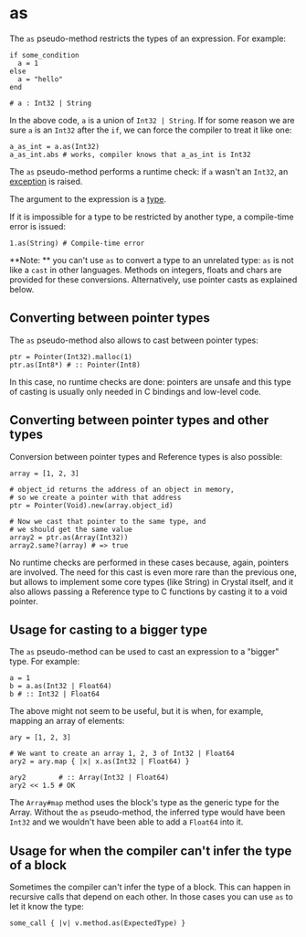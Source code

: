 # as

The `as` pseudo-method restricts the types of an expression. For example:

```crystal
if some_condition
  a = 1
else
  a = "hello"
end

# a : Int32 | String
```

In the above code, `a` is a union of `Int32 | String`. If for some reason we are sure `a` is an `Int32` after the `if`, we can force the compiler to treat it like one:

```crystal
a_as_int = a.as(Int32)
a_as_int.abs # works, compiler knows that a_as_int is Int32
```

The `as` pseudo-method performs a runtime check: if `a` wasn't an `Int32`, an [exception](exception_handling.html) is raised.

The argument to the expression is a [type](type_grammar.html).

If it is impossible for a type to be restricted by another type, a compile-time error is issued:

```crystal
1.as(String) # Compile-time error
```

**Note: ** you can't use `as` to convert a type to an unrelated type: `as` is not like a `cast` in other languages. Methods on integers, floats and chars are provided for these conversions. Alternatively, use pointer casts as explained below.

## Converting between pointer types

The `as` pseudo-method also allows to cast between pointer types:

```crystal
ptr = Pointer(Int32).malloc(1)
ptr.as(Int8*) # :: Pointer(Int8)
```

In this case, no runtime checks are done: pointers are unsafe and this type of casting is usually only needed in C bindings and low-level code.

## Converting between pointer types and other types

Conversion between pointer types and Reference types is also possible:

```crystal
array = [1, 2, 3]

# object_id returns the address of an object in memory,
# so we create a pointer with that address
ptr = Pointer(Void).new(array.object_id)

# Now we cast that pointer to the same type, and
# we should get the same value
array2 = ptr.as(Array(Int32))
array2.same?(array) # => true
```

No runtime checks are performed in these cases because, again, pointers are involved. The need for this cast is even more rare than the previous one, but allows to implement some core types (like String) in Crystal itself, and it also allows passing a Reference type to C functions by casting it to a void pointer.

## Usage for casting to a bigger type

The `as` pseudo-method can be used to cast an expression to a "bigger" type. For example:

```crystal
a = 1
b = a.as(Int32 | Float64)
b # :: Int32 | Float64
```

The above might not seem to be useful, but it is when, for example, mapping an array of elements:

```crystal
ary = [1, 2, 3]

# We want to create an array 1, 2, 3 of Int32 | Float64
ary2 = ary.map { |x| x.as(Int32 | Float64) }

ary2        # :: Array(Int32 | Float64)
ary2 << 1.5 # OK
```

The `Array#map` method uses the block's type as the generic type for the Array. Without the `as` pseudo-method, the inferred type would have been `Int32` and we wouldn't have been able to add a `Float64` into it.

## Usage for when the compiler can't infer the type of a block

Sometimes the compiler can't infer the type of a block. This can happen in recursive calls that depend on each other. In those cases you can use `as` to let it know the type:

```crystal
some_call { |v| v.method.as(ExpectedType) }
```
